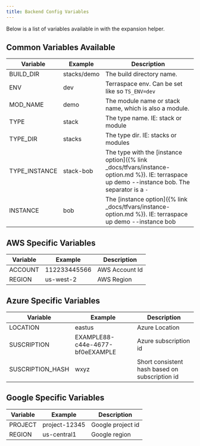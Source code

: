 ```yaml
---
title: Backend Config Variables
---
```


Below is a list of variables available in with the expansion helper.

## Common Variables Available

Variable | Example | Description
--- | --- | ---
BUILD_DIR | stacks/demo | The build directory name.
ENV | dev | Terraspace env. Can be set like so `TS_ENV=dev`
MOD_NAME | demo | The module name or stack name, which is also a module.
TYPE | stack | The type name. IE: stack or module
TYPE_DIR | stacks | The type dir. IE: stacks or modules
TYPE_INSTANCE | stack-bob | The type with the [instance option]({% link _docs/tfvars/instance-option.md %}). IE: terraspace up demo --instance bob. The separator is a `-`
INSTANCE | bob | The [instance option]({% link _docs/tfvars/instance-option.md %}). IE: terraspace up demo --instance bob

## AWS Specific Variables

Variable | Example | Description
--- | --- | ---
ACCOUNT | 112233445566 | AWS Account Id
REGION | us-west-2 | AWS Region

## Azure Specific Variables

Variable | Example | Description
--- | --- | ---
LOCATION         | eastus | Azure Location
SUSCRIPTION      | EXAMPLE88-c44e-4677-bf0eEXAMPLE | Azure subscription id
SUSCRIPTION_HASH | wxyz | Short consistent hash based on subscription id

## Google Specific Variables

Variable | Example | Description
--- | --- | ---
PROJECT | project-12345 | Google project id
REGION | us-central1 | Google region

